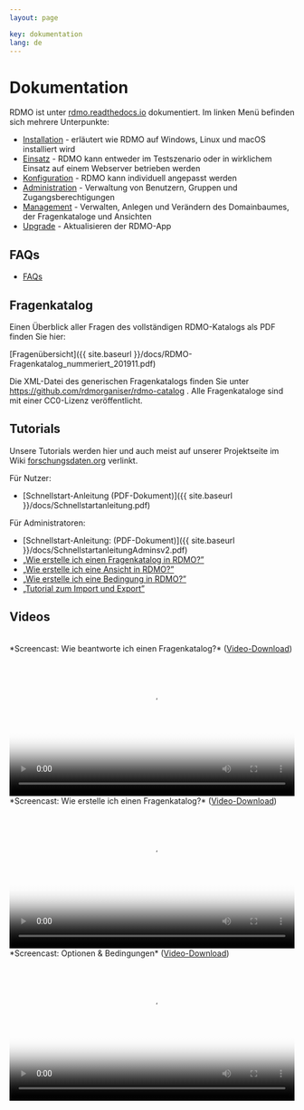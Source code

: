 ```yaml
---
layout: page

key: dokumentation
lang: de
---
```


# Dokumentation

RDMO ist unter [rdmo.readthedocs.io](http://rdmo.readthedocs.io/de/latest) dokumentiert. Im linken Menü befinden sich mehrere Unterpunkte:

* [Installation](http://rdmo.readthedocs.io/de/latest/installation/index.html) - erläutert wie RDMO auf Windows, Linux und macOS installiert wird
* [Einsatz](http://rdmo.readthedocs.io/de/latest/deployment/index.html) - RDMO kann entweder im Testszenario oder in wirklichem Einsatz auf einem Webserver betrieben werden
* [Konfiguration](http://rdmo.readthedocs.io/de/latest/configuration/index.html) - RDMO kann individuell angepasst werden
* [Administration](http://rdmo.readthedocs.io/de/latest/administration/index.html) - Verwaltung von Benutzern, Gruppen und Zugangsberechtigungen
* [Management](http://rdmo.readthedocs.io/de/latest/management/index.html) - Verwalten, Anlegen und Verändern des Domainbaumes, der Fragenkataloge und Ansichten
* [Upgrade](http://rdmo.readthedocs.io/de/latest/upgrade/index.html) - Aktualisieren der RDMO-App


## FAQs

* [FAQs](http://www.forschungsdaten.org/index.php/FAQs)


## Fragenkatalog

Einen Überblick aller Fragen des vollständigen RDMO-Katalogs als PDF finden Sie hier:

[Fragenübersicht]({{ site.baseurl }}/docs/RDMO-Fragenkatalog_nummeriert_201911.pdf)

Die XML-Datei des generischen Fragenkatalogs finden Sie unter https://github.com/rdmorganiser/rdmo-catalog . Alle Fragenkataloge sind mit einer CC0-Lizenz veröffentlicht.


## Tutorials

Unsere Tutorials werden hier und auch meist auf unserer Projektseite im Wiki [forschungsdaten.org](http://forschungsdaten.org/index.php/RDMO) verlinkt.

Für Nutzer:

* [Schnellstart-Anleitung (PDF-Dokument)]({{ site.baseurl }}/docs/Schnellstartanleitung.pdf)

Für Administratoren:

* [Schnellstart-Anleitung: (PDF-Dokument)]({{ site.baseurl }}/docs/SchnellstartanleitungAdminsv2.pdf)
* [„Wie erstelle ich einen Fragenkatalog in RDMO?”](http://www.forschungsdaten.org/index.php/Katalog_erstellen)
* [„Wie erstelle ich eine Ansicht in RDMO?”](http://www.forschungsdaten.org/index.php/Ansicht_erstellen)
* [„Wie erstelle ich eine Bedingung in RDMO?”](http://www.forschungsdaten.org/index.php/Bedingung_erstellen)
* [„Tutorial zum Import und Export”](http://www.forschungsdaten.org/index.php/Import_Export)

## Videos

<br>
*Screencast: Wie beantworte ich einen Fragenkatalog?* (<a href="{{ site.baseurl }}/img/promo/videos/fragenkatalog_v2.mp4">Video-Download</a>)
<video poster="{{ site.baseurl}}/img/promo/videos/fragenkatalog_frame.jpg" controls="controls" style="width: 100%;">
<source src="{{ site.baseurl}}/img/promo/videos/fragenkatalog_v2.mp4">Your browser does not support the video tag.</video>

<br>
*Screencast: Wie erstelle ich einen Fragenkatalog?* (<a href="{{ site.baseurl }}/img/promo/videos/erstellen_22-01-2019.mp4">Video-Download</a>)
<video poster="{{ site.baseurl}}/img/promo/videos/erstellen_frame.jpg" controls="controls" style="width: 100%;">
<source src="{{ site.baseurl}}/img/promo/videos/erstellen_22-01-2019.mp4">Your browser does not support the video tag.</video>

<br>
*Screencast: Optionen & Bedingungen* (<a href="{{ site.baseurl }}/img/promo/videos/optionen.mp4">Video-Download</a>)
<video poster="{{ site.baseurl}}/img/promo/videos/optionen_frame.jpg" controls="controls" style="width: 100%;">
<source src="{{ site.baseurl}}/img/promo/videos/optionen.mp4">Your browser does not support the video tag.</video>
